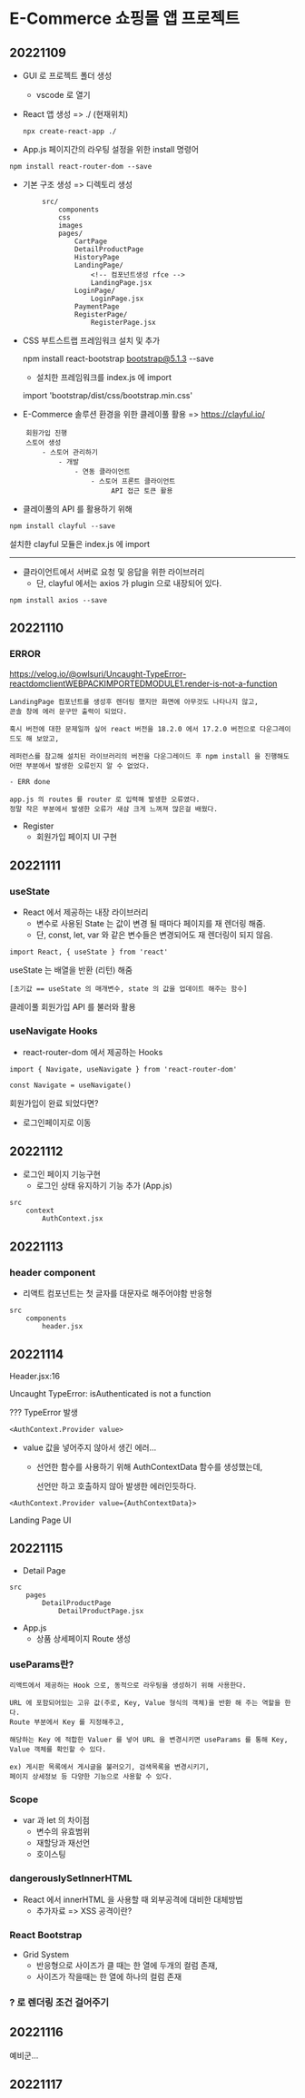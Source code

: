 # E-Commerce 쇼핑몰 앱 프로젝트

## 20221109

- GUI 로 프로젝트 폴더 생성

    - vscode 로 열기

- React 앱 생성 => ./ (현재위치)

    ```
    npx create-react-app ./
    ```

- App.js 페이지간의 라우팅 설정을 위한 install 명령어
<!-- --save 명령을 추가? => package.json dependencies 영역에 추가하기 위해 -->
    npm install react-router-dom --save

- 기본 구조 생성 => 디렉토리 생성

```
        src/
            components
            css
            images
            pages/
                CartPage
                DetailProductPage
                HistoryPage
                LandingPage/
                    <!-- 컴포넌트생성 rfce -->
                    LandingPage.jsx
                LoginPage/
                    LoginPage.jsx
                PaymentPage
                RegisterPage/
                    RegisterPage.jsx
```

- CSS 부트스트랩 프레임워크 설치 및 추가

    npm install react-bootstrap bootstrap@5.1.3 --save

    - 설치한 프레임워크를 index.js 에 import

    import 'bootstrap/dist/css/bootstrap.min.css'


- E-Commerce 솔루션 환경을 위한 클레이풀 활용 => https://clayful.io/

```
    회원가입 진행
    스토어 생성
        - 스토어 관리하기
            - 개발
                - 연동 클라이언트
                    - 스토어 프론트 클라이언트
                         API 접근 토큰 활용
```


- 클레이풀의 API 를 활용하기 위해
```
npm install clayful --save
```
설치한 clayful 모듈은 index.js 에 import
<hr/>


- 클라이언트에서 서버로 요청 및 응답을 위한 라이브러리
    - 단, clayful 에서는 axios 가 plugin 으로 내장되어 있다.

```
npm install axios --save
```

## 20221110

### ERROR
https://velog.io/@owlsuri/Uncaught-TypeError-reactdomclientWEBPACKIMPORTEDMODULE1.render-is-not-a-function
```
LandingPage 컴포넌트를 생성후 렌더링 했지만 화면에 아무것도 나타나지 않고,
콘솔 창에 에러 문구만 출력이 되었다.

혹시 버전에 대한 문제일까 싶어 react 버전을 18.2.0 에서 17.2.0 버전으로 다운그레이드도 해 보았고,

레퍼런스를 참고해 설치된 라이브러리의 버전을 다운그레이드 후 npm install 을 진행해도 어떤 부분에서 발생한 오류인지 알 수 없었다.

- ERR done

app.js 의 routes 를 router 로 입력해 발생한 오류였다.
정말 작은 부분에서 발생한 오류가 새삼 크게 느껴져 많은걸 배웠다.
```
- Register 
    - 회원가입 페이지 UI 구현

## 20221111

### useState

- React 에서 제공하는 내장 라이브러리
    - 변수로 사용된 State 는 값이 변경 될 때마다 페이지를 재 렌더링 해줌.
    - 단, const, let, var 와 같은 변수들은 변경되어도 재 렌더링이 되지 않음.
```
import React, { useState } from 'react'
```
useState 는 배열을 반환 (리턴) 해줌
    
    [초기값 == useState 의 매개변수, state 의 값을 업데이트 해주는 함수]

클레이풀 회원가입 API 를 불러와 활용 


### useNavigate Hooks
- react-router-dom 에서 제공하는 Hooks
```
import { Navigate, useNavigate } from 'react-router-dom'
```
```
const Navigate = useNavigate()
```
    
회원가입이 완료 되었다면?
   - 로그인페이지로 이동


## 20221112

- 로그인 페이지 기능구현
    - 로그인 상태 유지하기 기능 추가 (App.js)

```
src
    context
        AuthContext.jsx
```

## 20221113

### header component
- 리액트 컴포넌트는 첫 글자를 대문자로 해주어야함
반응형
```
src
    components
        header.jsx
```


## 20221114
Header.jsx:16 

Uncaught TypeError: isAuthenticated is not a function

??? TypeError 발생

```
<AuthContext.Provider value>
```
- value 값을 넣어주지 않아서 생긴 에러...
    - 선언한 함수를 사용하기 위해 AuthContextData 함수를 생성했는데,

        선언만 하고 호출하지 않아 발생한 에러인듯하다.

```
<AuthContext.Provider value={AuthContextData}>
```

Landing Page UI 


## 20221115
- Detail Page

```
src
    pages
        DetailProductPage
            DetailProductPage.jsx
```
- App.js
    - 상품 상세페이지 Route 생성


### useParams란?
    리액트에서 제공하는 Hook 으로, 동적으로 라우팅을 생성하기 위해 사용한다.

    URL 에 포함되어있는 고유 값(주로, Key, Value 형식의 객체)을 반환 해 주는 역할을 한다.
    Route 부분에서 Key 를 지정해주고,

    해당하는 Key 에 적합한 Valuer 를 넣어 URL 을 변경시키면 useParams 를 통해 Key, Value 객체를 확인할 수 있다.

    ex) 게시판 목록에서 게시글을 불러오기, 검색목록을 변경시키기, 
    페이지 상세정보 등 다양한 기능으로 사용할 수 있다.

### Scope
- var 과 let 의 차이점
    - 변수의 유효범위
    - 재할당과 재선언
    - 호이스팅

### dangerouslySetInnerHTML
- React 에서 innerHTML 을 사용할 때 외부공격에 대비한 대체방법
    - 추가자료 => XSS 공격이란?

### React Bootstrap
- Grid System
    - 반응형으로 사이즈가 클 때는 한 열에 두개의 컬럼 존재,
    - 사이즈가 작을때는 한 열에 하나의 컬럼 존재


### ? 로 렌더링 조건 걸어주기

## 20221116
예비군...

## 20221117
